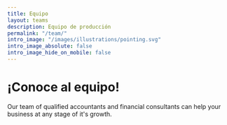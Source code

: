 ```yaml
---
title: Equipo
layout: teams
description: Equipo de producción
permalink: "/team/"
intro_image: "/images/illustrations/pointing.svg"
intro_image_absolute: false
intro_image_hide_on_mobile: false
---
```


# ¡Conoce al equipo!

Our team of qualified accountants and financial consultants can help your business at any stage of it's growth.
